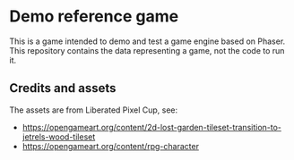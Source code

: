 # Demo reference game

This is a game intended to demo and test a game engine based on Phaser.
This repository contains the data representing a game, not the code to run it.

## Credits and assets
The assets are from Liberated Pixel Cup, see:

* https://opengameart.org/content/2d-lost-garden-tileset-transition-to-jetrels-wood-tileset
* https://opengameart.org/content/rpg-character
